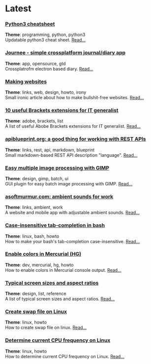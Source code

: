 # Latest

### [Python3 cheatsheet](/blog/python3-cheat-sheet.md)
**Theme**: programming, python, python3  
Updatable python3 cheat sheet. [Read…](/blog/python3-cheat-sheet.md)

### [Journee - simple crossplatform journal/diary app](/blog/journee-diary-app.md)
**Theme**: app, opensource, gtd  
Crossplatrofm electron based diary. [Read…](/blog/journee-diary-app.md)

### [Making websites](/blog/web-design-guide.md)
**Theme**: links, web, design, howto, irony  
Small ironic article about how to make bullshit-free websites. [Read…](/blog/web-design-guide.md)

### [10 useful Brackets extensions for IT generalist](/blog/brackets-extensions-list.md)
**Theme**: adobe, brackets, list  
A list of useful Abobe Brackets extensions for IT generalist. [Read…](/blog/brackets-extensions-list.md)

### [apiblueprint.org: a good thing for working with REST APIs](/blog/api-blueprint.md)
**Theme**: links, rest, api, markdown, blueprint  
Small markdown-based REST API description "language". [Read…](/blog/api-blueprint.md)

### [Easy multiple image processing with GIMP](/blog/design-gimp-batch-gui.md)
**Theme**: design, gimp, batch, ui  
GUI plugin for easy batch image processing with GIMP. [Read…](/blog/design-gimp-batch-gui.md)

### [asoftmurmur.com: ambient sounds for work](/blog/link-ambient-sounds-asoftmurmur.md)
**Theme**: links, ambient, work  
A website and mobile app with adjustable ambient sounds. [Read…](/blog/link-ambient-sounds-asoftmurmur.md)

### [Case-insensitive tab-completion in bash](/blog/bash-case-insensitive.md)
**Theme**: linux, bash, howto  
How to make your bash's tab-completion case-insensitive. [Read…](/blog/bash-case-insensitive.md)

### [Enable colors in Mercurial (HG)](/blog/hg-enable-colors.md)
**Theme**: dev, mercurial, hg, howto  
How to enable colors in Mercurial console output. [Read…](/blog/hg-enable-colors.md)

### [Typical screen sizes and aspect ratios](/blog/screens-sizes-ratios.md)
**Theme**: design, list, reference  
A list of typical screen sizes and aspect ratios. [Read…](/blog/screens-sizes-ratios.md)

### [Create swap file on Linux](/blog/linux-create-swapfile.md)
**Theme**: linux, howto  
How to create swap file on linux. [Read…](/blog/linux-create-swapfile.md)

### [Determine current CPU frequency on Linux](/blog/linux-cpu-freq.md)
**Theme**: linux, howto  
How to determine current CPU frequency on Linux. [Read…](/blog/linux-cpu-freq.md)
